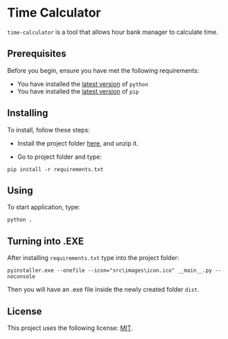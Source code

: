 # Time Calculator

`time-calculator` is a tool that allows hour bank manager to calculate time.

## Prerequisites

Before you begin, ensure you have met the following requirements:
<!--- These are just example requirements. Add, duplicate or remove as required --->
* You have installed the [latest version](https://www.python.org/downloads/) of `python`
* You have installed the [latest version](https://pip.pypa.io/en/stable/installing/#upgrading-pip) of `pip`  

## Installing

To install, follow these steps:

* Install the project folder [here](https://github.com/go4Mor4/time-calculator/archive/main.zip), and unzip it.

* Go to project folder and type:
```
pip install -r requirements.txt
```
## Using

To start application, type:

```
python .
```
## Turning into .EXE 

After installing `requirements.txt` type into the project folder:
```
pyinstaller.exe --onefile --icon="src\images\icon.ico" __main__.py --noconsole
```
Then you will have an .exe file inside the newly created folder `dist`.
## License

This project uses the following license: [MIT](https://github.com/go4Mor4/time-calculator/blob/main/LICENSE).
